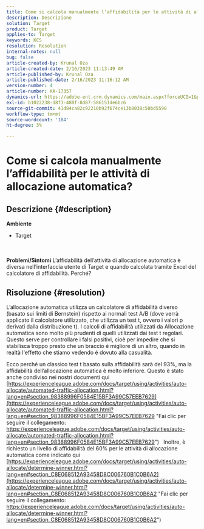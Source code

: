 ```yaml
---
title: Come si calcola manualmente l’affidabilità per le attività di allocazione automatica?
description: Descrizione
solution: Target
product: Target
applies-to: Target
keywords: KCS
resolution: Resolution
internal-notes: null
bug: false
article-created-by: Krunal Oza
article-created-date: 2/16/2023 11:13:49 AM
article-published-by: Krunal Oza
article-published-date: 2/16/2023 11:16:12 AM
version-number: 4
article-number: KA-17357
dynamics-url: https://adobe-ent.crm.dynamics.com/main.aspx?forceUCI=1&pagetype=entityrecord&etn=knowledgearticle&id=de4027f9-eaad-ed11-aad1-6045bd006793
exl-id: b1022238-d8f3-480f-8d87-586151de6bc6
source-git-commit: 41d84ca82c92210b92f674ce13b8038c50bd5590
workflow-type: tm+mt
source-wordcount: '184'
ht-degree: 3%

---
```


# Come si calcola manualmente l’affidabilità per le attività di allocazione automatica?

## Descrizione {#description}

<b>Ambiente</b>
- Target

<br> <br><b>Problemi/Sintomi</b>
L’affidabilità dell’attività di allocazione automatica è diversa nell’interfaccia utente di Target e quando calcolata tramite Excel del calcolatore di affidabilità. Perché?


## Risoluzione {#resolution}


L’allocazione automatica utilizza un calcolatore di affidabilità diverso (basato sui limiti di Bernstein) rispetto ai normali test A/B (dove verrà applicato il calcolatore utilizzato, che utilizza un test t, ovvero i valori p derivati dalla distribuzione t).
I calcoli di affidabilità utilizzati da Allocazione automatica sono molto più prudenti di quelli utilizzati dai test t regolari. Questo serve per controllare i falsi positivi, cioè per impedire che si stabilisca troppo presto che un braccio è migliore di un altro, quando in realtà l&#39;effetto che stiamo vedendo è dovuto alla casualità.

Ecco perché un classico test t basato sulla affidabilità sarà del 93%, ma la affidabilità dell’allocazione automatica è molto inferiore. Questo è stato anche condiviso nei nostri documenti qui  [https://experienceleague.adobe.com/docs/target/using/activities/auto-allocate/automated-traffic-allocation.html?lang=en#section_98388996F0584E15BF3A99C57EEB7629](https://experienceleague.adobe.com/docs/target/using/activities/auto-allocate/automated-traffic-allocation.html?lang=en#section_98388996F0584E15BF3A99C57EEB7629 "Fai clic per seguire il collegamento: https://experienceleague.adobe.com/docs/target/using/activities/auto-allocate/automated-traffic-allocation.html?lang=en#section_98388996F0584E15BF3A99C57EEB7629")
 
Inoltre, è richiesto un livello di affidabilità del 60% per le attività di allocazione automatica come indicato qui  [https://experienceleague.adobe.com/docs/target/using/activities/auto-allocate/determine-winner.html?lang=en#section_C8E068512A93458D8C006760B1C0B6A2](https://experienceleague.adobe.com/docs/target/using/activities/auto-allocate/determine-winner.html?lang=en#section_C8E068512A93458D8C006760B1C0B6A2 "Fai clic per seguire il collegamento: https://experienceleague.adobe.com/docs/target/using/activities/auto-allocate/determine-winner.html?lang=en#section_C8E068512A93458D8C006760B1C0B6A2")
<br>
